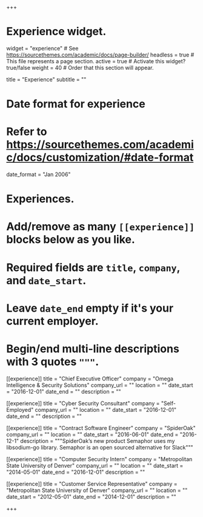 +++
# Experience widget.
widget = "experience"  # See https://sourcethemes.com/academic/docs/page-builder/
headless = true  # This file represents a page section.
active = true  # Activate this widget? true/false
weight = 40  # Order that this section will appear.

title = "Experience"
subtitle = ""

# Date format for experience
#   Refer to https://sourcethemes.com/academic/docs/customization/#date-format
date_format = "Jan 2006"

# Experiences.
#   Add/remove as many `[[experience]]` blocks below as you like.
#   Required fields are `title`, `company`, and `date_start`.
#   Leave `date_end` empty if it's your current employer.
#   Begin/end multi-line descriptions with 3 quotes `"""`.
[[experience]]
  title = "Chief Executive Officer"
  company = "Omega Intelligence & Security Solutions"
  company_url = ""
  location = ""
  date_start = "2016-12-01"
  date_end = ""
  description = ""

[[experience]]
  title = "Cyber Security Consultant"
  company = "Self-Employed"
  company_url = ""
  location = ""
  date_start = "2016-12-01"
  date_end = ""
  description = ""

[[experience]]
  title = "Contract Software Engineer"
  company = "SpiderOak"
  company_url = ""
  location = ""
  date_start = "2016-06-01"
  date_end = "2016-12-1"
  description = """SpiderOak’s new product Semaphor uses my libsodium-go library. Semaphor is an open sourced alternative for Slack"""

[[experience]]
  title = "Computer Security Intern"
  company = "Metropolitan State University of Denver"
  company_url = ""
  location = ""
  date_start = "2014-05-01"
  date_end = "2016-12-01"
  description = ""

[[experience]]
  title = "Customer Service Representative"
  company = "Metropolitan State University of Denver"
  company_url = ""
  location = ""
  date_start = "2012-05-01"
  date_end = "2014-12-01"
  description = ""

+++
